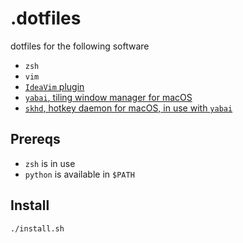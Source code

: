 # .dotfiles
dotfiles for the following software
* `zsh`
* `vim`
* [`IdeaVim` plugin](https://github.com/JetBrains/ideavim)
* [`yabai`, tiling window manager for macOS](https://github.com/koekeishiya/yabai)
* [`skhd`, hotkey daemon for macOS, in use with `yabai`](https://github.com/koekeishiya/skhd)

## Prereqs
* `zsh` is in use
* `python` is available in `$PATH`

## Install
```bash
./install.sh
```

